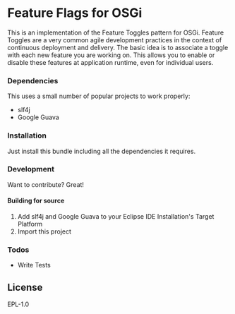 # Feature Flags for OSGi

This is an implementation of the Feature Toggles pattern for OSGi. Feature Toggles are a very common agile development practices in the context of continuous deployment and delivery. The basic idea is to associate a toggle with each new feature you are working on. This allows you to enable or disable these features at application runtime, even for individual users.

### Dependencies

This uses a small number of popular projects to work properly:

* slf4j
* Google Guava

### Installation

Just install this bundle including all the dependencies it requires.

### Development

Want to contribute? Great!

#### Building for source

1. Add slf4j and Google Guava to your Eclipse IDE Installation's Target Platform
2. Import this project

### Todos

 - Write Tests

License
----

EPL-1.0

